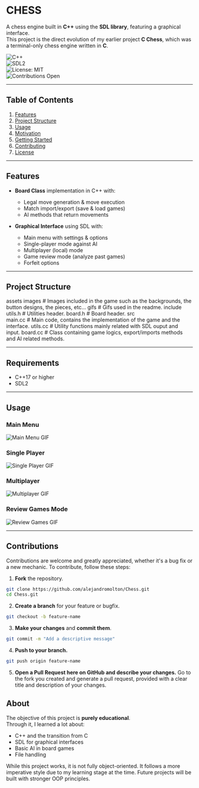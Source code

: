 # CHESS
A chess engine built in **C++** using the **SDL library**, featuring a graphical interface.  
This project is the direct evolution of my earlier project **C Chess**, which was a terminal-only chess engine written in **C**.

![C++](https://img.shields.io/badge/language-C++-blue.svg)  
![SDL2](https://img.shields.io/badge/library-SDL2-green.svg)  
![License: MIT](https://img.shields.io/badge/License-MIT-yellow.svg)  
![Contributions Open](https://img.shields.io/badge/contributions-OPEN-brightgreen.svg)  


---

## Table of Contents
1. [Features](#-features)  
2. [Project Structure](#-project-structure)  
3. [Usage](#-usage)  
4. [Motivation](#-motivation)  
5. [Getting Started](#-getting-started)  
6. [Contributing](#-contributing)  
7. [License](#-license)  


---

## Features
- **Board Class** implementation in C++ with:
  - Legal move generation & move execution  
  - Match import/export (save & load games)  
  - AI methods that return movements  

- **Graphical Interface** using SDL with:
  - Main menu with settings & options  
  - Single-player mode against AI  
  - Multiplayer (local) mode  
  - Game review mode (analyze past games)  
  - Forfeit options  

---

## Project Structure

assets
  images # Images included in the game such  as the backgrounds, the button designs, the pieces, etc...
  gifs # Gifs used in the readme.
include
  utils.h # Utilities header.
  board.h # Board header.
src  
  main.cc # Main code, contains the implementation of the game and the interface.
  utils.cc # Utility functions mainly related with SDL ouput and input.
  board.cc # Class containing game logics, export/imports methods and AI related methods.

---

## Requirements
- C++17 or higher  
- SDL2  

---

## Usage

### Main Menu
![Main Menu GIF](./docs/gifs/main-menu.gif)

### Single Player
![Single Player GIF](./docs/gifs/single-player.gif)

### Multiplayer
![Multiplayer GIF](./docs/gifs/multiplayer.gif)

### Review Games Mode
![Review Games GIF](./docs/gifs/review-games.gif)
 

---

## Contributions 
Contributions are welcome and greatly appreciated, whether it's a bug fix or a new mechanic. To contribute, follow these steps:

1. **Fork** the repository.
```bash
git clone https://github.com/alejandromolton/Chess.git
cd Chess.git
```

2. **Create a branch** for your feature or bugfix.
```bash
git checkout -b feature-name
```

3. **Make your changes** and **commit them**.
```bash
git commit -m "Add a descriptive message"
```

4. **Push to your branch.**
```bash
git push origin feature-name
```

5. **Open a Pull Request here on GitHub and describe your changes.**
   Go to the fork you created and generate a pull request, provided with a clear title and description of your changes.

## About

The objective of this project is **purely educational**.  
Through it, I learned a lot about:  
- C++ and the transition from C  
- SDL for graphical interfaces  
- Basic AI in board games  
- File handling  

While this project works, it is not fully object-oriented. It follows a more imperative style due to my learning stage at the time. Future projects will be built with stronger OOP principles.

